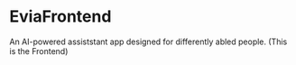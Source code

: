 # EviaFrontend
An AI-powered assiststant app designed for differently abled people. (This is the Frontend)
